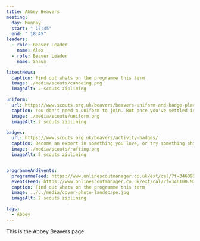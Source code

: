 ```yaml
---
title: Abbey Beavers
meeting:
  day: Monday
  start: " 17:45"
  end: " 18:45"
leaders:
  - role: Beaver Leader
    name: Alex
  - role: Beaver Leader
    name: Shaun

latestNews:
  caption: Find out whats on the programme this term
  image: ./media/scouts/canoeing.png
  imageAlt: 2 scouts ziplining

uniform:
  url: https://www.scouts.org.uk/beavers/beavers-uniform-and-badge-placement/
  caption: You don't need a uniform to join. But once you've settled in, you'll start speedily earning badges, and you'll need to know where to put them!
  image: ./media/scouts/uniform.png
  imageAlt: 2 scouts ziplining

badges:
  url: https://www.scouts.org.uk/beavers/activity-badges/
  caption: Become an expert in something you love, or try something shiny and new. There’s a badge to suit each and every Beaver.
  image: ./media/scouts/rafting.png
  imageAlt: 2 scouts ziplining


programmeAndEvents:
  programmeFeed: https://www.onlinescoutmanager.co.uk/ext/cal/?f=346099.ODk3MmE0MWYwNDI3ZWVlZDQ2MWI0MDg2MTNmNDU3ODgzZDYyYmExN2E4MTNhN2E4NGE5NmE5NWViZDAzNzZhYmYwMjY2ZjM5ZmYwOGJiMWJkYzdjNTExMjFkYzc3ODc4NzNmYzNiMTJhZDg0ZTQ1N2ZiNTU1M2VkNThmYWQ0M2Q%3D.4IVEUcGWY9
  eventsFeed: https://www.onlinescoutmanager.co.uk/ext/cal/?f=346100.M2Y5ZTM0MzI0NjU0YTU3YjRjZTAyZTE3MmRmOWZiNzMyZTc1Y2E4MzVhZWVlM2M0YWZiMDNlOTgxNDEyOTg1NTgzN2VmNzRmMGQ1OTI4M2M4MDcxNmQwOGRhYzQ3MWZhYzJhZmMwN2U2ZTczOTk3M2ZlYzRkY2MwMjQzYzllNDk%3D.TTn2VYoiIs
  caption: Find out whats on the programme this term
  image: ../../media/cover-photo-landscape.jpg
  imageAlt: 2 scouts ziplining

tags:
  - Abbey
---
```


This is the Abbey Beavers page